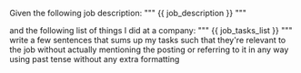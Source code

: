 Given the following job description:
"""
{{ job_description }}
"""

and the following list of things I did at a company:
"""
{{ job_tasks_list }}
"""
write a few sentences that sums up my tasks such that they're relevant to the job without actually mentioning the posting or referring to it in any way using past tense without any extra formatting

